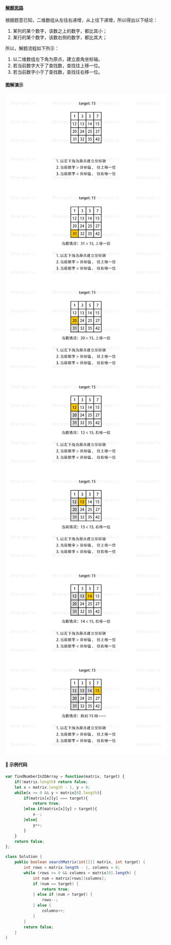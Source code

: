 ﻿#### [解题思路](https://leetcode.cn/problems/search-a-2d-matrix/solutions/688381/zuo-biao-zhou-fa-er-wei-shu-zu-zhong-de-nxfc8/)

根据题意已知，二维数组从左往右递增，从上往下递增，所以得出以下结论：

1.  某列的某个数字，该数之上的数字，都比其小；
2.  某行的某个数字，该数右侧的数字，都比其大；

所以，解题流程如下所示：

1.  以二维数组左下角为原点，建立直角坐标轴。
2.  若当前数字大于了查找数，查找往上移一位。
3.  若当前数字小于了查找数，查找往右移一位。

#### 图解演示

![](./assets/img/Solution0074_6_01.jpg)
![](./assets/img/Solution0074_6_02.jpg)
![](./assets/img/Solution0074_6_03.jpg)
![](./assets/img/Solution0074_6_04.jpg)
![](./assets/img/Solution0074_6_05.jpg)
![](./assets/img/Solution0074_6_06.jpg)
![](./assets/img/Solution0074_6_07.jpg)

#### 🍭 示例代码

```javascript
var findNumberIn2DArray = function(matrix, target) {
    if(!matrix.length) return false;
    let x = matrix.length - 1, y = 0;
    while(x >= 0 && y < matrix[0].length){
        if(matrix[x][y] === target){
            return true;
        }else if(matrix[x][y] > target){
            x--;
        }else{
            y++;
        }
    }
    return false;
};
```

```java
class Solution {
    public boolean searchMatrix(int[][] matrix, int target) {
        int rows = matrix.length - 1, columns = 0;
        while (rows >= 0 && columns < matrix[0].length) {
            int num = matrix[rows][columns];
            if (num == target) {
                return true;
            } else if (num > target) {
                rows--;
            } else {
                columns++;
            }
        }
        return false;
    }
}
```
